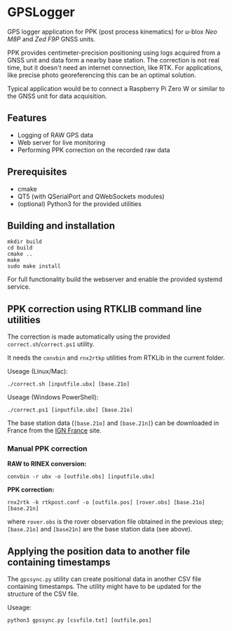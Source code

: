 # GPSLogger

GPS logger application for PPK (post process kinematics) for u-blox *Neo M8P* and *Zed F9P* GNSS units.

PPK provides centimeter-precision positioning using logs acquired from a GNSS unit and data form a nearby base station. The correction is not real time, but it doesn't need an internet connection, like RTK. For applications, like precise photo georeferencing this can be an optimal solution.

Typical application would be to connect a Raspberry Pi Zero W or similar to the GNSS unit for data acquisition.

## Features

- Logging of RAW GPS data
- Web server for live monitoring 
- Performing PPK correction on the recorded raw data

## Prerequisites

- cmake
- QT5 (with QSerialPort and QWebSockets modules)
- (optional) Python3 for the provided utilities

## Building and installation

    mkdir build
    cd build
    cmake ..
    make
    sudo make install
    
For full functionality build the webserver and enable the provided systemd service.

## PPK correction using RTKLIB command line utilities

The correction is made automatically using the provided `correct.sh`/`correct.ps1` utility.

It needs the `convbin` and `rnx2rtkp` utilities from RTKLib in the current folder.

Useage (Linux/Mac):

    ./correct.sh [inputfile.ubx] [base.21o]

Useage (Windows PowerShell):

    ./correct.ps1 [inputfile.ubx] [base.21o]

The base station data (`[base.21o]` and `[base.21n]`) can be downloaded in France from the [IGN France](rgp.ign.fr/DONNEES/diffusion/) site.

### Manual PPK correction

**RAW to RINEX conversion:**

    convbin -r ubx -o [outfile.obs] [inputfile.ubx]

**PPK correction:**

    rnx2rtk -k rtkpost.conf -o [outfile.pos] [rover.obs] [base.21o] [base.21n]
    
where `rover.obs` is the rover observation file obtained in the previous step; `[base.21o]` and `[base21n]` are the base station data (see above).

## Applying the position data to another file containing timestamps

The `gpssync.py` utility can create positional data in another CSV file containing timestamps. The utility might have to be updated for the structure of the CSV file.

Useage:

    python3 gpssync.py [csvfile.txt] [outfile.pos]